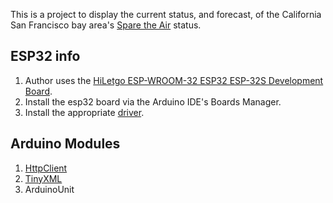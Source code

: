 This is a project to display the current status, and forecast,
of the California San Francisco bay area's
[Spare the Air](http://www.sparetheair.org/) status.

## ESP32 info

1. Author uses the [HiLetgo ESP-WROOM-32 ESP32 ESP-32S Development Board](https://smile.amazon.com/dp/B0718T232Z/ref=cm_sw_em_r_mt_dp_U_NaB0DbY3RFH7X).
2. Install the esp32 board via the Arduino IDE's Boards Manager.
3. Install the appropriate [driver](https://www.silabs.com/products/development-tools/software/usb-to-uart-bridge-vcp-drivers).

## Arduino Modules

1. [HttpClient](https://www.arduino.cc/en/Tutorial/HttpClient)
2. [TinyXML](https://github.com/adafruit/TinyXML)
3. ArduinoUnit
